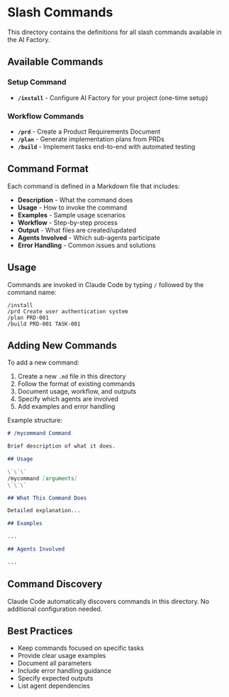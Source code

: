 # Slash Commands

This directory contains the definitions for all slash commands available in the AI Factory.

## Available Commands

### Setup Command

- **`/install`** - Configure AI Factory for your project (one-time setup)

### Workflow Commands

- **`/prd`** - Create a Product Requirements Document
- **`/plan`** - Generate implementation plans from PRDs
- **`/build`** - Implement tasks end-to-end with automated testing

## Command Format

Each command is defined in a Markdown file that includes:

- **Description** - What the command does
- **Usage** - How to invoke the command
- **Examples** - Sample usage scenarios
- **Workflow** - Step-by-step process
- **Output** - What files are created/updated
- **Agents Involved** - Which sub-agents participate
- **Error Handling** - Common issues and solutions

## Usage

Commands are invoked in Claude Code by typing `/` followed by the command name:

```
/install
/prd Create user authentication system
/plan PRD-001
/build PRD-001 TASK-001
```

## Adding New Commands

To add a new command:

1. Create a new `.md` file in this directory
2. Follow the format of existing commands
3. Document usage, workflow, and outputs
4. Specify which agents are involved
5. Add examples and error handling

Example structure:

```markdown
# /mycommand Command

Brief description of what it does.

## Usage

\`\`\`
/mycommand [arguments]
\`\`\`

## What This Command Does

Detailed explanation...

## Examples

...

## Agents Involved

...
```

## Command Discovery

Claude Code automatically discovers commands in this directory. No additional configuration needed.

## Best Practices

- Keep commands focused on specific tasks
- Provide clear usage examples
- Document all parameters
- Include error handling guidance
- Specify expected outputs
- List agent dependencies

